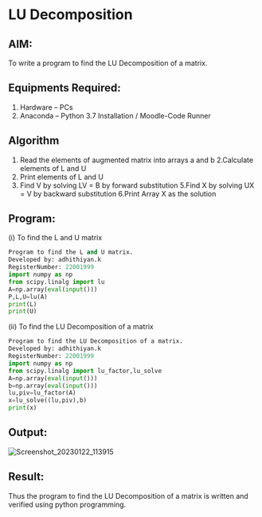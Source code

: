 # LU Decomposition 

## AIM:
To write a program to find the LU Decomposition of a matrix.

## Equipments Required:
1. Hardware – PCs
2. Anaconda – Python 3.7 Installation / Moodle-Code Runner

## Algorithm
1. Read the elements of augmented matrix into arrays a and b
2.Calculate elements of L and U 
3. Print elements of L and U
4. Find V by solving LV = B by forward substitution
5.Find X by solving UX = V by backward substitution
6.Print Array X as the solution
## Program:
(i) To find the L and U matrix
```python
Program to find the L and U matrix.
Developed by: adhithiyan.k
RegisterNumber: 22001999
import numpy as np
from scipy.linalg import lu
A=np.array(eval(input()))
P,L,U=lu(A)
print(L)
print(U)
```
(ii) To find the LU Decomposition of a matrix
```python
Program to find the LU Decomposition of a matrix.
Developed by: adhithiyan.k
RegisterNumber: 22001999
import numpy as np
from scipy.linalg import lu_factor,lu_solve
A=np.array(eval(input()))
b=np.array(eval(input()))
lu,piv=lu_factor(A)
x=lu_solve((lu,piv),b)
print(x)
```
## Output:
![Screenshot_20230122_113915](https://user-images.githubusercontent.com/121029258/213925463-f5f182c4-f044-4230-96f3-62bef4b2c3d6.png)
## Result:
Thus the program to find the LU Decomposition of a matrix is written and verified using python programming.

